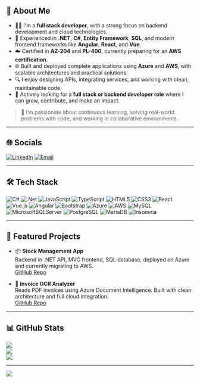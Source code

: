 ## 💫 About Me

- 👨‍💻 I'm a **full stack developer**, with a strong focus on backend development and cloud technologies.
- 🧩 Experienced in **.NET**, **C#**, **Entity Framework**, **SQL**, and modern frontend frameworks like **Angular**, **React**, and **Vue**.
- ☁️ Certified in **AZ-204** and **PL-400**, currently preparing for an **AWS certification**.
- 🌐 Built and deployed complete applications using **Azure** and **AWS**, with scalable architectures and practical solutions.
- 🔍 I enjoy designing APIs, integrating services, and working with clean, maintainable code.
- 🚀 Actively looking for a **full stack or backend developer role** where I can grow, contribute, and make an impact.

> 💬 I’m passionate about continuous learning, solving real-world problems with code, and working in collaborative environments.

---

## 🌐 Socials

[![LinkedIn](https://img.shields.io/badge/LinkedIn-%230077B5.svg?logo=linkedin&logoColor=white)](https://linkedin.com/in/oscar-gomezmartin) 
[![Email](https://img.shields.io/badge/Email-D14836?logo=gmail&logoColor=white)](mailto:oscargomezmartin@outlook.com) 

---

## 🛠 Tech Stack

![C#](https://img.shields.io/badge/c%23-%23239120.svg?style=for-the-badge&logo=csharp&logoColor=white)
![.Net](https://img.shields.io/badge/.NET-5C2D91?style=for-the-badge&logo=.net&logoColor=white)
![JavaScript](https://img.shields.io/badge/javascript-%23323330.svg?style=for-the-badge&logo=javascript&logoColor=%23F7DF1E)
![TypeScript](https://img.shields.io/badge/typescript-%23007ACC.svg?style=for-the-badge&logo=typescript&logoColor=white)
![HTML5](https://img.shields.io/badge/html5-%23E34F26.svg?style=for-the-badge&logo=html5&logoColor=white)
![CSS3](https://img.shields.io/badge/css3-%231572B6.svg?style=for-the-badge&logo=css3&logoColor=white)
![React](https://img.shields.io/badge/react-%2320232a.svg?style=for-the-badge&logo=react&logoColor=%2361DAFB)
![Vue.js](https://img.shields.io/badge/vuejs-%2335495e.svg?style=for-the-badge&logo=vue.js&logoColor=%234FC08D)
![Angular](https://img.shields.io/badge/angular-%23DD0031.svg?style=for-the-badge&logo=angular&logoColor=white)
![Bootstrap](https://img.shields.io/badge/bootstrap-%238511FA.svg?style=for-the-badge&logo=bootstrap&logoColor=white)
![Azure](https://img.shields.io/badge/azure-%230072C6.svg?style=for-the-badge&logo=microsoftazure&logoColor=white)
![AWS](https://img.shields.io/badge/aws-%23FF9900.svg?style=for-the-badge&logo=amazonaws&logoColor=white)
![MySQL](https://img.shields.io/badge/mysql-4479A1.svg?style=for-the-badge&logo=mysql&logoColor=white)
![MicrosoftSQLServer](https://img.shields.io/badge/Microsoft%20SQL%20Server-CC2927?style=for-the-badge&logo=microsoft%20sql%20server&logoColor=white)
![PostgreSQL](https://img.shields.io/badge/postgres-%23316192.svg?style=for-the-badge&logo=postgresql&logoColor=white)
![MariaDB](https://img.shields.io/badge/MariaDB-003545?style=for-the-badge&logo=mariadb&logoColor=white)
![Insomnia](https://img.shields.io/badge/Insomnia-black?style=for-the-badge&logo=insomnia&logoColor=5849BE)

---

## 🚀 Featured Projects

- 📦 **Stock Management App**  
  Backend in .NET API, MVC frontend, SQL database, deployed on Azure and currently migrating to AWS.  
  [GitHub Repo](https://github.com/Oscargm13/NombreDelRepo)

- 🧾 **Invoice OCR Analyzer**  
  Reads PDF invoices using Azure Document Intelligence. Built with clean architecture and full cloud integration.  
  [GitHub Repo](https://github.com/Oscargm13/NombreDelRepo)

---

## 📊 GitHub Stats

![](https://github-readme-stats.vercel.app/api?username=Oscargm13&theme=tokyonight&hide_border=false&include_all_commits=true&count_private=true)<br/>
![](https://nirzak-streak-stats.vercel.app/?user=Oscargm13&theme=tokyonight&hide_border=false)<br/>
![](https://github-readme-stats.vercel.app/api/top-langs/?username=Oscargm13&theme=tokyonight&hide_border=false&include_all_commits=true&count_private=true&layout=compact)

---

[![](https://visitcount.itsvg.in/api?id=Oscargm13&icon=0&color=6)](https://visitcount.itsvg.in)

<!-- Proudly created with GPRM ( https://gprm.itsvg.in ) -->
